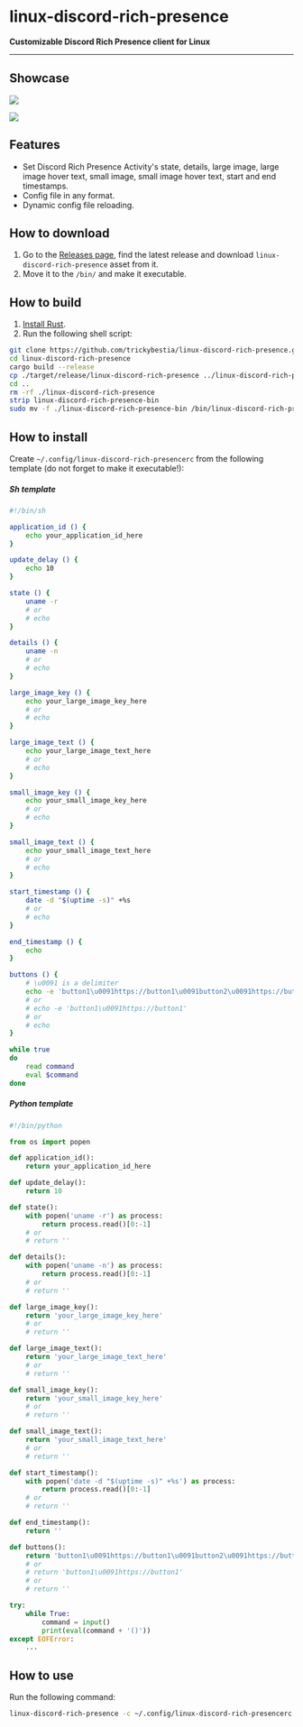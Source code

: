 # linux-discord-rich-presence

**Customizable Discord Rich Presence client for Linux**

---

## Showcase

![](./assets/1.png)

![](./assets/2.png)

## Features

* Set Discord Rich Presence Activity's state, details, large image, large image hover text, small image, small image hover text, start and end timestamps.
* Config file in any format.
* Dynamic config file reloading.

## How to download

1. Go to the [Releases page](https://github.com/trickybestia/linux-discord-rich-presence/releases), find the latest release and download `linux-discord-rich-presence` asset from it.
2. Move it to the `/bin/` and make it executable.

## How to build

1. [Install Rust](https://rustup.rs/).
2. Run the following shell script:
```sh
git clone https://github.com/trickybestia/linux-discord-rich-presence.git
cd linux-discord-rich-presence
cargo build --release
cp ./target/release/linux-discord-rich-presence ../linux-discord-rich-presence-bin
cd ..
rm -rf ./linux-discord-rich-presence
strip linux-discord-rich-presence-bin
sudo mv -f ./linux-discord-rich-presence-bin /bin/linux-discord-rich-presence
```

## How to install 

Create `~/.config/linux-discord-rich-presencerc` from the following template (do not forget to make it executable!):
##### Sh template
```sh
#!/bin/sh

application_id () {
    echo your_application_id_here
}

update_delay () {
    echo 10
}

state () {
    uname -r
    # or
    # echo
}

details () {
    uname -n
    # or
    # echo
}

large_image_key () {
    echo your_large_image_key_here
    # or
    # echo
}

large_image_text () {
    echo your_large_image_text_here
    # or
    # echo
}

small_image_key () {
    echo your_small_image_key_here
    # or
    # echo
}

small_image_text () {
    echo your_small_image_text_here
    # or
    # echo
}

start_timestamp () {
    date -d "$(uptime -s)" +%s
    # or
    # echo
}

end_timestamp () {
    echo
}

buttons () {
    # \u0091 is a delimiter
    echo -e 'button1\u0091https://button1\u0091button2\u0091https://button2'
    # or
    # echo -e 'button1\u0091https://button1'
    # or
    # echo
}

while true
do
    read command
    eval $command
done
```
##### Python template
```python
#!/bin/python

from os import popen

def application_id():
    return your_application_id_here

def update_delay():
    return 10

def state():
    with popen('uname -r') as process:
        return process.read()[0:-1]
    # or
    # return ''

def details():
    with popen('uname -n') as process:
        return process.read()[0:-1]
    # or
    # return ''

def large_image_key():
    return 'your_large_image_key_here'
    # or
    # return ''

def large_image_text():
    return 'your_large_image_text_here'
    # or
    # return ''

def small_image_key():
    return 'your_small_image_key_here'
    # or
    # return ''

def small_image_text():
    return 'your_small_image_text_here'
    # or
    # return ''

def start_timestamp():
    with popen('date -d "$(uptime -s)" +%s') as process:
        return process.read()[0:-1]
    # or
    # return ''

def end_timestamp():
    return ''

def buttons():
    return 'button1\u0091https://button1\u0091button2\u0091https://button2'
    # or
    # return 'button1\u0091https://button1'
    # or
    # return ''

try:
    while True:
        command = input()
        print(eval(command + '()'))
except EOFError:
    ...
```


## How to use

Run the following command:
```sh
linux-discord-rich-presence -c ~/.config/linux-discord-rich-presencerc
```
